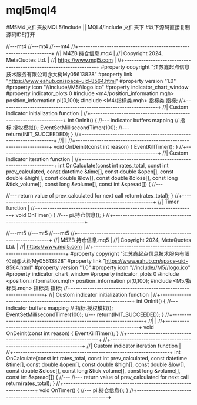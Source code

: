 # mql5mql4
#M5M4 文件夹放MQL5/Include  || MQL4/Include 文件夹下 
#以下源码直接复制源码IDE打开

//---mt4
//---mt4
//---mt4
//+------------------------------------------------------------------+
//|                                                    M4ZB 持仓信息.mq4 |
//|                                  Copyright 2024, MetaQuotes Ltd. |
//|                                             https://www.mql5.com |
//+------------------------------------------------------------------+
#property copyright "江苏鑫起点信息技术服务有限公司@大树My05613828"
#property link      "https://www.eahub.cn/space-uid-8564.html"
#property version   "1.0"
#property  icon     "//include//M5//logo.ico"
#property indicator_chart_window
#property indicator_plots 0
#include <m4/position_information.mqh>
position_information pi(0,100);
#include <M4/指标类.mqh>
指标类 指标;
//+------------------------------------------------------------------+
//| Custom indicator initialization function                         |
//+------------------------------------------------------------------+
int OnInit()
  {
//--- indicator buffers mapping
  // 指标.授权模拟();
   EventSetMillisecondTimer(100);
//---
   return(INIT_SUCCEEDED);
  }
//+------------------------------------------------------------------+
//|                                                                  |
//+------------------------------------------------------------------+
void OnDeinit(const int reason)
  {
   EventKillTimer();
  }
//+------------------------------------------------------------------+
//| Custom indicator iteration function                              |
//+------------------------------------------------------------------+
int OnCalculate(const int rates_total,
                const int prev_calculated,
                const datetime &time[],
                const double &open[],
                const double &high[],
                const double &low[],
                const double &close[],
                const long &tick_volume[],
                const long &volume[],
                const int &spread[])
  {
//---

//--- return value of prev_calculated for next call
   return(rates_total);
  }
//+------------------------------------------------------------------+
//| Timer function                                                   |
//+------------------------------------------------------------------+
void OnTimer()
  {
//---
   pi.持仓信息();
  }
//+------------------------------------------------------------------+











//---mt5
//---mt5
//---mt5
//+------------------------------------------------------------------+
//|                                                    M5ZB 持仓信息.mq5 |
//|                                  Copyright 2024, MetaQuotes Ltd. |
//|                                             https://www.mql5.com |
//+------------------------------------------------------------------+
#property copyright "江苏鑫起点信息技术服务有限公司@大树My05613828"
#property link      "https://www.eahub.cn/space-uid-8564.html"
#property version   "1.0"
#property  icon     "//include//M5//logo.ico"
#property indicator_chart_window
#property indicator_plots 0
#include <position_information.mqh>
position_information pi(0,100);
#include <M5/指标类.mqh>
指标类 指标;
//+------------------------------------------------------------------+
//| Custom indicator initialization function                         |
//+------------------------------------------------------------------+
int OnInit()
  {
//--- indicator buffers mapping
  // 指标.授权模拟();
   EventSetMillisecondTimer(100);
//---
   return(INIT_SUCCEEDED);
  }
//+------------------------------------------------------------------+
//|                                                                  |
//+------------------------------------------------------------------+
void OnDeinit(const int reason)
  {
   EventKillTimer();
  }
//+------------------------------------------------------------------+
//+------------------------------------------------------------------+
//| Custom indicator iteration function                              |
//+------------------------------------------------------------------+
int OnCalculate(const int rates_total,
                const int prev_calculated,
                const datetime &time[],
                const double &open[],
                const double &high[],
                const double &low[],
                const double &close[],
                const long &tick_volume[],
                const long &volume[],
                const int &spread[])
  {
//---
//--- return value of prev_calculated for next call
   return(rates_total);
  }
//+------------------------------------------------------------------+
void OnTimer()
  {
//---
   pi.持仓信息();
  }
//+------------------------------------------------------------------+


